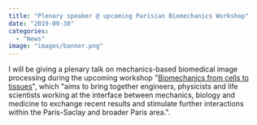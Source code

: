 ```yaml
---
title: "Plenary speaker @ upcoming Parisian Biomechanics Workshop"
date: "2019-09-30"
categories: 
  - "News"
image: "images/banner.png"
---
```


I will be giving a plenary talk on mechanics-based biomedical image processing during the upcoming workshop "[Biomechanics from cells to tissues](http://lptms.u-psud.fr/biomech2019)", which "aims to bring together engineers, physicists and life scientists working at the interface between mechanics, biology and medicine to exchange recent results and stimulate further interactions within the Paris-Saclay and broader Paris area.".
